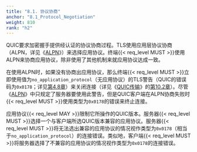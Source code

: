 ```yaml
---
title: "8.1. 协议协商"
anchor: "8.1_Protocol_Negotiation"
weight: 810
rank: "h2"
---
```


QUIC要求加密握手提供经认证的协议协商过程。TLS使用应用层协议协商（ALPN，详见《[ALPN]()》）来选择应用协议。终端{{< req_level MUST >}}使用ALPN来协商应用协议，除非使用了其他机制来就应用协议达成一致。

在使用ALPN时，如果没有协商出应用协议，那么终端{{< req_level MUST >}}立即使用值为`no_application_protocol`（无应用协议）的TLS警告（QUIC的错误码为`0x0178`；详见[第4.8章]()）来关闭连接（详见《[QUIC传输]()》的[第10.2章]()）。尽管《[ALPN]()》中只规定了服务器要使用此警告，但是QUIC客户端在ALPN协商失败时{{< req_level MUST >}}使用类型为`0x0178`的错误来终止连接。

应用协议{{< req_level MAY >}}限制它所操作的QUIC版本。服务器{{< req_level MUST >}}选择一个与客户端所选QUIC版本兼容的应用协议。服务器{{< req_level MUST >}}将无法选出兼容的应用协议的情况视作类型为`0x0178`（相当于`no_application_protocol`）的连接错误。类似地，客户端{{< req_level MUST >}}将服务器选择了不兼容的应用协议的情况视作类型为`0x0178`的连接错误。
